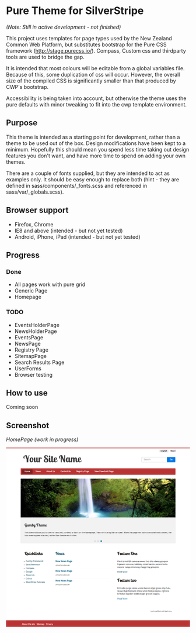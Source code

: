 # Pure Theme for SilverStripe
_(Note: Still in active development - not finished)_

This project uses templates for page types used by the New Zealand Common Web Platform, but substitutes bootstrap for the Pure CSS framework (http://stage.purecss.io/). Compass, Custom css and thirdparty tools are used to bridge the gap. 

It is intended that most colours will be editable from a global variables file. Because of this, some duplication of css will occur. However, the overall size of the compiled CSS is significantly smaller than that produced by CWP's bootstrap.

Accessibility is being taken into account, but otherwise the theme uses the pure defaults with minor tweaking to fit into the cwp template environment.

## Purpose
This theme is intended as a starting point for development, rather than a theme to be used out of the box. Design modifications have been kept to a minimum. Hopefully this should mean you spend less time taking out design features you don't want, and have more time to spend on adding your own themes.

There are a couple of fonts supplied, but they are intended to act as examples only. It should be easy enough to replace both (hint - they are defined in sass/components/_fonts.scss and referenced in sass/var/_globals.scss). 


## Browser support
* Firefox, Chrome
* IE8 and above (intended - but not yet tested)
* Android, iPhone, iPad (intended - but not yet tested)

## Progress

### Done
* All pages work with pure grid
* Generic Page
* Homepage

### TODO

* EventsHolderPage
* NewsHolderPage
* EventsPage
* NewsPage
* Registry Page
* SitemapPage
* Search Results Page
* UserForms
* Browser testing

## How to use
Coming soon

## Screenshot
_HomePage (work in progress)_

![](images/pure-wip.png)

